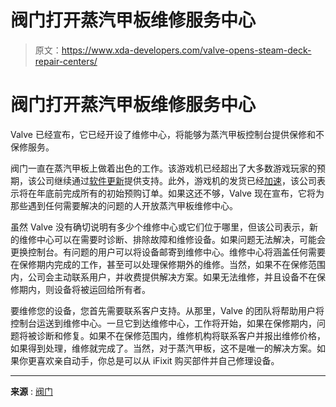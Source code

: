 # 阀门打开蒸汽甲板维修服务中心

> 原文：<https://www.xda-developers.com/valve-opens-steam-deck-repair-centers/>

# 阀门打开蒸汽甲板维修服务中心

Valve 已经宣布，它已经开设了维修中心，将能够为蒸汽甲板控制台提供保修和不保修服务。

阀门一直在蒸汽甲板上做着出色的工作。该游戏机已经超出了大多数游戏玩家的预期，该公司继续通过[软件更新](https://www.xda-developers.com/valve-steamos-3-3-public-release/)提供支持。此外，游戏机的发货已经[加速](https://www.xda-developers.com/steam-deck-updates-reservation-system/)，该公司表示将在年底前完成所有的初始预购订单。如果这还不够，Valve 现在宣布，它将为那些遇到任何需要解决的问题的人开放蒸汽甲板维修中心。

虽然 Valve 没有确切说明有多少个维修中心或它们位于哪里，但该公司表示，新的维修中心可以在需要时诊断、排除故障和维修设备。如果问题无法解决，可能会更换控制台。有问题的用户可以将设备邮寄到维修中心。维修中心将涵盖任何需要在保修期内完成的工作，甚至可以处理保修期外的维修。当然，如果不在保修范围内，公司会主动联系用户，并收费提供解决方案。如果无法维修，并且设备不在保修期内，则设备将被运回给所有者。

要维修您的设备，您首先需要联系客户支持。从那里，Valve 的团队将帮助用户将控制台运送到维修中心。一旦它到达维修中心，工作将开始，如果在保修期内，问题将被诊断和修复。如果不在保修范围内，维修机构将联系客户并报出维修价格，如果得到处理，维修就完成了。当然，对于蒸汽甲板，这不是唯一的解决方案。如果你更喜欢亲自动手，你总是可以从 iFixit 购买部件并自己修理设备。

* * *

**来源** : [阀门](https://store.steampowered.com/news/app/1675200/view/3398545888823804940)